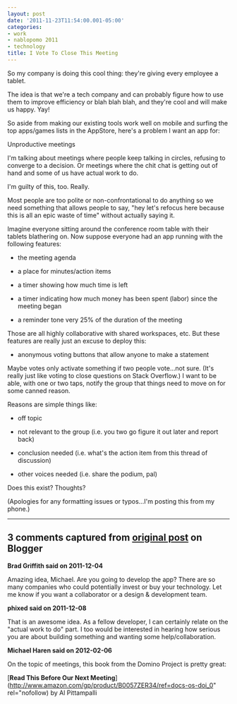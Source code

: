 ```yaml
---
layout: post
date: '2011-11-23T11:54:00.001-05:00'
categories:
- work
- nablopomo 2011
- technology
title: I Vote To Close This Meeting
---
```


So my company is doing this cool thing: they're giving every employee a tablet. 

The idea is that we're a tech company and can probably figure how to use them to improve efficiency or blah blah blah, and they're cool and will make us happy. Yay!

So aside from making our existing tools work well on mobile and surfing the top apps/games lists in the AppStore, here's a problem I want an app for:

Unproductive meetings

I'm talking about meetings where people keep talking in circles, refusing to converge to a decision. Or meetings where the chit chat is getting out of hand and some of us have actual work to do.

I'm guilty of this, too. Really. 

Most people are too polite or non-confrontational to do anything so we need something that allows people to say, "hey let's refocus here because this is all an epic waste of time" without actually saying it. 

Imagine everyone sitting around the conference room table with their tablets blathering on. Now suppose everyone had an app running with the following features:

- the meeting agenda


- a place for minutes/action items


- a timer showing how much time is left


- a timer indicating how much money has been spent (labor) since the meeting began


- a reminder tone very 25% of the duration of the meeting

Those are all highly collaborative with shared workspaces, etc. But these features are really just an excuse to deploy this:

- anonymous voting buttons that allow anyone to make a statement

Maybe votes only activate something if two people vote...not sure. (It's really just like voting to close questions on Stack Overflow.) I want to be able, with one or two taps, notify the group that things need to move on for some canned reason. 

Reasons are simple things like:


- off topic


- not relevant to the group (i.e. you two go figure it out later and report back)


- conclusion needed (i.e. what's the action item from this thread of discussion)


- other voices needed (i.e. share the podium, pal)

Does this exist? Thoughts?

(Apologies for any formatting issues or typos...I'm posting this from my phone.)



---

## 3 comments captured from [original post](https://blog.wassupy.com/2011/11/i-vote-to-close-this-meeting.html) on Blogger

**Brad Griffith said on 2011-12-04**

Amazing idea, Michael. Are you going to develop the app? There are so many companies who could potentially invest or buy your technology. Let me know if you want a collaborator or a design &amp; development team.

**phixed said on 2011-12-08**

That is an awesome idea.  As a fellow developer, I can certainly relate on the &quot;actual work to do&quot; part.  I too would be interested in hearing how serious you are about building something and wanting some help/collaboration.

**Michael Haren said on 2012-02-06**

On the topic of meetings, this book from the Domino Project is pretty great:

[**Read This Before Our Next Meeting**](http://www.amazon.com/gp/product/B0057ZER34/ref=docs-os-doi_0" rel="nofollow) by Al Pittampalli

